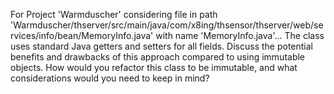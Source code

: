 For Project 'Warmduscher' considering file in path 'Warmduscher/thserver/src/main/java/com/x8ing/thsensor/thserver/web/services/info/bean/MemoryInfo.java' with name 'MemoryInfo.java'... 
The class uses standard Java getters and setters for all fields. Discuss the potential benefits and drawbacks of this approach compared to using immutable objects. How would you refactor this class to be immutable, and what considerations would you need to keep in mind?